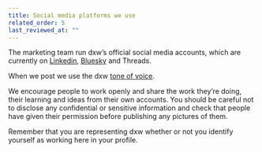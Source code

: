 ```yaml
---
title: Social media platforms we use
related_order: 5
last_reviewed_at: ""
---
```


The marketing team run dxw’s official social media accounts, which are currently on [Linkedin](https://uk.linkedin.com/company/dxw), [Bluesky](https://bsky.app/profile/did:plc:nuthqzyo733a4nuyw3cteisd) and Threads.

When we post we use the dxw [tone of voice](/work-we-do/tone-of-voice/).

We encourage people to work openly and share the work they’re doing, their learning and ideas from their own accounts. You should be careful not to disclose any confidential or sensitive information and check that people have given their permission before publishing any pictures of them.

Remember that you are representing dxw whether or not you identify yourself as working here in your profile.
